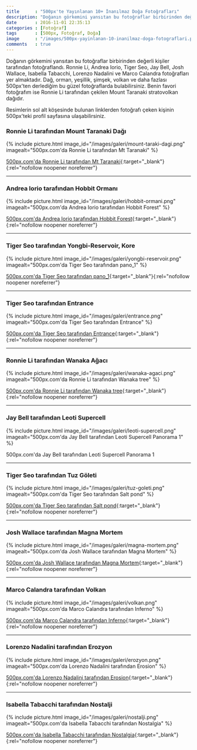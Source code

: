 ```yaml
---
title      : "500px'te Yayınlanan 10+ İnanılmaz Doğa Fotoğrafları"
description: "Doğanın görkemini yansıtan bu fotoğraflar birbirinden değerli kişiler tarafından fotoğraflandı."
date       : 2016-11-01 22:35:13
categories : [Fotoğraf]
tags       : [500px, Fotoğraf, Doğa]
image      : "/images/500px-yayinlanan-10-inanilmaz-doga-fotograflari.png"
comments   : true
---
```


Doğanın görkemini yansıtan bu fotoğraflar birbirinden değerli kişiler tarafından fotoğraflandı. Ronnie Li, Andrea Iorio, Tiger Seo, Jay Bell, Josh Wallace, Isabella Tabacchi, Lorenzo Nadalini ve Marco Calandra fotoğrafları yer almaktadır. Dağ, orman, yeşillik, şimşek, volkan ve daha fazlası 500px'ten derlediğim bu güzel fotoğraflarda bulabilirsiniz. Benin favori fotoğrafım ise Ronnie Li tarafından çekilen Mount Taranaki stratovolkan dağıdır. 

Resimlerin sol alt köşesinde bulunan linklerden fotoğrafı çeken kişinin 500px'teki profil sayfasına ulaşabilirsiniz. 

### Ronnie Li tarafından Mount Taranaki Dağı

{% include picture.html image_id="/images/galeri/mount-taraki-dagi.png" imagealt="500px.com'da Ronnie Li tarafından Mt Taranaki" %}

[500px.com'da Ronnie Li tarafından Mt Taranaki](https://500px.com/photo/173514057/mt-taranaki-by-ronnie-li){:target="_blank"}{:rel="nofollow noopener noreferrer"}

* * * 

### Andrea Iorio tarafından Hobbit Ormanı

{% include picture.html image_id="/images/galeri/hobbit-ormani.png" imagealt="500px.com'da Andrea Iorio tarafından Hobbit Forest" %}

[500px.com'da Andrea Iorio tarafından Hobbit Forest](https://500px.com/photo/66676189/hobbit-forest-by-andrea-iorio){:target="_blank"}{:rel="nofollow noopener noreferrer"}

* * * 

### Tiger Seo tarafından Yongbi-Reservoir, Kore

{% include picture.html image_id="/images/galeri/yongbi-reservoir.png" imagealt="500px.com'da Tiger Seo tarafından pano_1" %}

[500px.com'da Tiger Seo tarafından pano_1](https://500px.com/photo/173250119/pano-1-by-tiger-seo){:target="_blank"}{:rel="nofollow noopener noreferrer"}

* * * 

### Tiger Seo tarafından Entrance

{% include picture.html image_id="/images/galeri/entrance.png" imagealt="500px.com'da Tiger Seo tarafından Entrance" %}

[500px.com'da Tiger Seo tarafından Entrance](https://500px.com/photo/163598455/entrance-by-tiger-seo){:target="_blank"}{:rel="nofollow noopener noreferrer"}

* * * 

### Ronnie Li tarafından Wanaka Ağacı

{% include picture.html image_id="/images/galeri/wanaka-agaci.png" imagealt="500px.com'da Ronnie Li tarafından Wanaka tree" %}

[500px.com'da Ronnie Li tarafından Wanaka tree](https://500px.com/photo/174085437/wanaka-tree-by-ronnie-li){:target="_blank"}{:rel="nofollow noopener noreferrer"}

* * * 

### Jay Bell tarafından Leoti Supercell

{% include picture.html image_id="/images/galeri/leoti-supercell.png" imagealt="500px.com'da Jay Bell tarafından Leoti Supercell Panorama 1" %}

500px.com'da Jay Bell tarafından Leoti Supercell Panorama 1

* * * 

### Tiger Seo tarafından Tuz Göleti

{% include picture.html image_id="/images/galeri/tuz-goleti.png" imagealt="500px.com'da Tiger Seo tarafından Salt pond" %}

[500px.com'da Tiger Seo tarafından Salt pond](https://500px.com/photo/102874753/salt-pond-by-tiger-seo){:target="_blank"}{:rel="nofollow noopener noreferrer"}

* * * 

### Josh Wallace tarafından Magna Mortem

{% include picture.html image_id="/images/galeri/magna-mortem.png" imagealt="500px.com'da Josh Wallace tarafından Magna Mortem" %}

[500px.com'da Josh Wallace tarafından Magna Mortem](https://500px.com/photo/78473191/magna-mortem-by-josh-wallace){:target="_blank"}{:rel="nofollow noopener noreferrer"}

* * * 

### Marco Calandra tarafından Volkan

{% include picture.html image_id="/images/galeri/volkan.png" imagealt="500px.com'da Marco Calandra tarafından Inferno" %}

[500px.com'da Marco Calandra tarafından Inferno](https://500px.com/photo/180406451/inferno-by-marco-calandra){:target="_blank"}{:rel="nofollow noopener noreferrer"}

* * * 

### Lorenzo Nadalini tarafından Erozyon

{% include picture.html image_id="/images/galeri/erozyon.png" imagealt="500px.com'da Lorenzo Nadalini tarafından Erosion" %}

[500px.com'da Lorenzo Nadalini tarafından Erosion](https://500px.com/photo/180742693/erosion-by-lorenzo-nadalini){:target="_blank"}{:rel="nofollow noopener noreferrer"}

* * * 

### Isabella Tabacchi tarafından Nostalji

{% include picture.html image_id="/images/galeri/nostalji.png" imagealt="500px.com'da Isabella Tabacchi tarafından Nostalgia" %}

[500px.com'da Isabella Tabacchi tarafından Nostalgia](https://500px.com/photo/180748095/nostalgia-by-isabella-tabacchi){:target="_blank"}{:rel="nofollow noopener noreferrer"}
